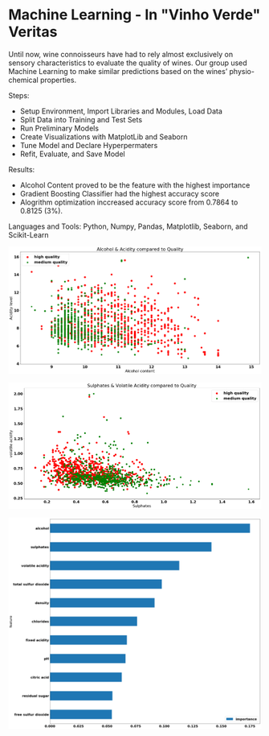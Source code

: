 # Machine Learning - In "Vinho Verde" Veritas

Until now, wine connoisseurs have had to rely almost exclusively on sensory characteristics to evaluate the quality of wines. Our group used Machine Learning to make similar predictions based on the wines’ physio-chemical properties.

Steps:

- Setup Environment, Import Libraries and Modules, Load Data
- Split Data into Training and Test Sets
- Run Preliminary Models
- Create Visualizations with MatplotLib and Seaborn
- Tune Model and Declare Hyperpermaters
- Refit, Evaluate, and Save Model

Results:

- Alcohol Content proved to be the feature with the highest importance
- Gradient Boosting Classifier had the highest accuracy score
- Alogrithm optimization inccreased accuracy score from 0.7864 to 0.8125 (3%).

Languages and Tools: Python, Numpy, Pandas, Matplotlib, Seaborn, and Scikit-Learn

![alcohol](images/Alcohol.png)

![sulphates](images/Sulphates.png)

![featureimportance](images/FeatureImportance.png)


